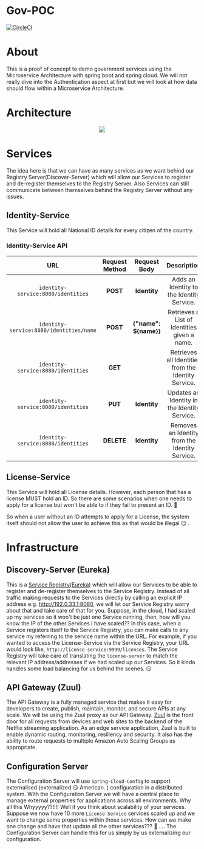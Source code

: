 # Gov-POC

[![CircleCI](https://circleci.com/gh/Artemas-Muzanenhamo/gov-poc/tree/develop.svg?style=svg)](https://circleci.com/gh/Artemas-Muzanenhamo/gov-poc/tree/develop)

# About
This is a proof of concept to demo government services using the Microservice Architecture with spring boot and spring cloud. We will not really dive into the Authentication aspect at first but we will look at how data should flow within a Microservice Architecture.


# Architecture
<p align="center">
  <img src="https://user-images.githubusercontent.com/29547780/33390496-ef763280-d52d-11e7-80c3-8aaf41c3d5b0.png">
</p>

# Services

The idea here is that we can have as many services as we want behind our Registry Server(Discover-Server) which will allow our Services to register and de-register themselves to the Registry Server. Also Services can still communicate between themselves behind the Registry Server without any issues. 

## Identity-Service

This Service will hold all National ID details for every citizen of the
country.

### Identity-Service API
URL|Request Method|Request Body| Description
:---:|:---:|:---:|:---:
`identity-service:8080/identities`|**POST**|**Identity**|Adds an Identity to the Identity Service.
`identity-service:8080/identities/name`|**POST**|**{"name": ${name}}**|Retrieves a List of Identities given a name.
`identity-service:8080/identities`|**GET**||Retrieves all Identities from the Identity Service.
`identity-service:8080/identities`|**PUT**|**Identity**|Updates an Identity in the Identity Service.
`identity-service:8080/identities`|**DELETE**|**Identity**|Removes an Identity from the Identity Service.

## License-Service

This Service will hold all License details. However, each person
that has a license MUST hold an ID. So there are some scenarios 
when one needs to apply for a license but won't be able to if they
fail to present an ID. :thinking:

So when a user without an ID attempts to apply for a License, the 
system itself should not allow the user to achieve this as that 
would be illegal :smirk: .

# Infrastructure

## Discovery-Server (Eureka)

This is a [Service Registry(Eureka)](https://github.com/spring-cloud/spring-cloud-netflix) which will allow our Services to be 
able to register and de-register themselves to the Service Registry. Instead of all traffic making requests to the 
Services directly by calling an explicit IP address e.g. http://192.0.33.1:8080, we will let our Service Registry worry
about that and take care of that for you. Suppose, in the cloud, I had scaled up my services so it won't be just one 
Service running, then, how will you know the IP of the other Services I have scaled?? In this case, when a Service
registers itself to the Service Registry, you can make calls to any service my referring to the service name within the 
URL. For example, if you wanted to access the License-Service via the Service Registry, your URL would look like, 
`http://license-service:9999/licenses`. The Service Registry will take care of translating the `license-server` to match 
the relevant IP address/addresses if we had scaled up our Services. So it kinda handles some load balancing for us behind 
the scenes. :smirk:

## API Gateway (Zuul)

The API Gateway is a fully managed service that makes it easy for developers to create, publish, maintain, monitor, and 
secure APIs at any scale. We will be using the Zuul proxy as our API Gateway.
[Zuul](https://github.com/Netflix/zuul) is the front door for all requests from devices and web sites to the backend of the Netflix streaming application. 
As an edge service application, Zuul is built to enable dynamic routing, monitoring, resiliency and security. It also 
has the ability to route requests to multiple Amazon Auto Scaling Groups as appropriate.

## Configuration Server

The Configuration Server will use `Spring-Cloud-Config` to support externalised (externalized :smirk: American..) configuration in a distributed system. With the Configuration Server we will have a central place to manage external properties for applications across all environments. Why all this Whyyyyy??!!!! Well if you think about scalability of your services. Suppose we now have 10 more `License-Service` services scaled up and we want to change some properties within those services. How can we make one change and have that update all the other services??? :thinking: .... The Configuration Server can handle this for us simply by us externalizing our configuration.
